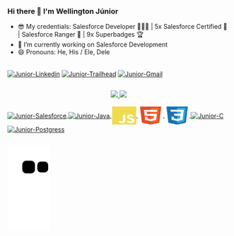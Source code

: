 ### Hi there 👋 I'm Wellington Júnior

- 😎 My credentials: Salesforce Developer 👨🏻‍💻 | 5x Salesforce Certified 📜 | Salesforce Ranger 🤠 | 9x Superbadges 🏆
- 🔭 I’m currently working on Salesforce Development
- 😄 Pronouns: He, His / Ele, Dele

<div style="display: inline_block"><br>
  <a href="https://www.linkedin.com/in/wellington-j%C3%BAnior-1759b46b/" target="_blank"><img align="center" alt="Junior-Linkedin"  height="48" width="62" src="https://cdn.jsdelivr.net/gh/devicons/devicon/icons/linkedin/linkedin-original.svg" target="_blank"></a> 
  <a href="https://trailblazer.me/id/jfarias" target="_blank"><img align="center" alt="Junior-Trailhead" height="48" width="62" src="https://trailhead.salesforce.com/assets/trailhead-logo-5d3354441b4d8b97f21075b65e2aea266780d45943bbb36796ac25dc7cf4adc9.svg" target="_blank"></a>
  <a href = "mailto:junior13farias@gmail.com" target="_blank"><img align="center" alt="Junior-Gmail" height="48" width="52" src="https://img.icons8.com/color/100/000000/gmail-new.png" target="_blank"></a>

##
  
<div align="center">
  <a href="https://github.com/juniorfarias">
  <img height="180em" src="https://github-readme-stats.vercel.app/api?username=juniorfarias&show_icons=true&theme=algolia&include_all_commits=true&count_private=true"/>
  <img height="180em" src="https://github-readme-stats.vercel.app/api/top-langs/?username=juniorfarias&layout=compact&langs_count=7&theme=algolia"/>
</div>
<div style="display: inline_block"><br>
  <img align="center" alt="Junior-Salesforce" height="42" width="56" src="https://cdn.jsdelivr.net/gh/devicons/devicon/icons/salesforce/salesforce-original.svg">
  <img align="center" alt="Junior-Java" height="42" width="56" src="https://cdn.jsdelivr.net/gh/devicons/devicon/icons/java/java-original-wordmark.svg">
  <img align="center" alt="Junior-Js" height="42" width="56" src="https://raw.githubusercontent.com/devicons/devicon/master/icons/javascript/javascript-plain.svg">
  <img align="center" alt="Junior-HTML" height="42" width="56" src="https://raw.githubusercontent.com/devicons/devicon/master/icons/html5/html5-original.svg">
  <img align="center" alt="Junior-CSS" height="42" width="56" src="https://raw.githubusercontent.com/devicons/devicon/master/icons/css3/css3-original.svg">
  <img align="center" alt="Junior-C" height="42" width="56" src="https://cdn.jsdelivr.net/gh/devicons/devicon/icons/c/c-original.svg">
  <img align="center" alt="Junior-Postgress" height="42" width="56" src="https://cdn.jsdelivr.net/gh/devicons/devicon/icons/postgresql/postgresql-original-wordmark.svg">
 
  ##
 
  ![Snake animation](https://github.com/juniorfarias/juniorfarias/blob/output/github-contribution-grid-snake.svg)
  
</div>
